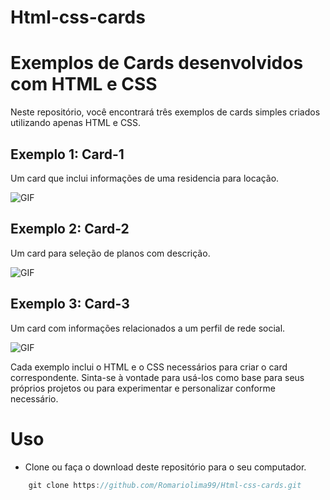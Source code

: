 # Html-css-cards

# Exemplos de Cards desenvolvidos com HTML e CSS

Neste repositório, você encontrará três exemplos de cards simples criados utilizando apenas HTML e CSS.

## Exemplo 1: Card-1

Um card que inclui informações de uma residencia para locação.

 <img src="https://i.imgur.com/reXugC1.png" alt="GIF" data-canonical-src="https://i.imgur.com/reXugC1.png" style="max-width: 50%;">

## Exemplo 2: Card-2

Um card para seleção de planos com descrição.

  <img src="https://i.imgur.com/2rWqx6v.png" alt="GIF" data-canonical-src="https://i.imgur.com/2rWqx6v.png" style="max-width: 50%;">

## Exemplo 3: Card-3 

Um card com informações relacionados a um perfil de rede social.

 <img src="https://i.imgur.com/JZHAiN9.png" alt="GIF" data-canonical-src="https://i.imgur.com/JZHAiN9.png" style="max-width: 50%;">

Cada exemplo inclui o HTML e o CSS necessários para criar o card correspondente. Sinta-se à vontade para usá-los como base para seus próprios projetos ou para experimentar e personalizar conforme necessário.

# Uso

- Clone ou faça o download deste repositório para o seu computador.

```js
    git clone https://github.com/Romariolima99/Html-css-cards.git
 ```
